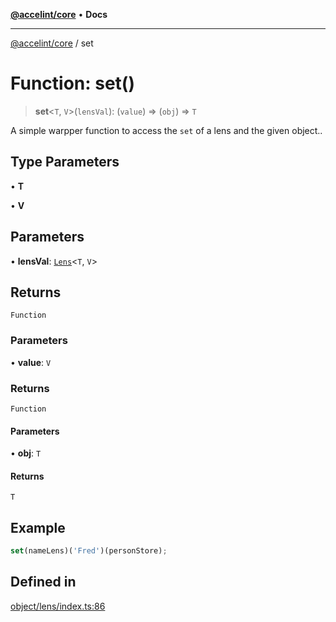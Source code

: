 [**@accelint/core**](../README.md) • **Docs**

***

[@accelint/core](../README.md) / set

# Function: set()

> **set**\<`T`, `V`\>(`lensVal`): (`value`) => (`obj`) => `T`

A simple warpper function to access the `set` of a lens and the given object..

## Type Parameters

• **T**

• **V**

## Parameters

• **lensVal**: [`Lens`](../type-aliases/Lens.md)\<`T`, `V`\>

## Returns

`Function`

### Parameters

• **value**: `V`

### Returns

`Function`

#### Parameters

• **obj**: `T`

#### Returns

`T`

## Example

```ts
set(nameLens)('Fred')(personStore);
```

## Defined in

[object/lens/index.ts:86](https://github.com/gohypergiant/standard-toolkit/blob/424b88fd48a5bcc02ed99ee27fd64cd73349aa30/packages/core/src/object/lens/index.ts#L86)
